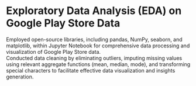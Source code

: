 # Exploratory Data Analysis (EDA) on Google Play Store Data

Employed open-source libraries, including pandas, NumPy, seaborn, and matplotlib, within Jupyter Notebook for comprehensive data processing and visualization of Google Play Store data. 
<br>
Conducted data cleaning by eliminating outliers, imputing missing values using relevant aggregate functions (mean, median, mode), and transforming special characters to facilitate effective data visualization and insights generation.


